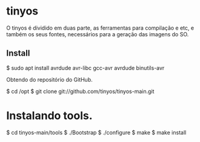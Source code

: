 # tinyos

O tinyos é dividido em duas parte, as ferramentas para compilação e etc, 
e também os seus fontes, necessários para a geração das imagens do SO.

## Install

$ sudo apt install avrdude avr-libc gcc-avr avrdude binutils-avr 

Obtendo do repositório do GitHub.

$ cd /opt
$ git clone git://github.com/tinyos/tinyos-main.git

# Instalando tools.

$ cd tinyos-main/tools
$ ./Bootstrap
$ ./configure
$ make
$ make install
